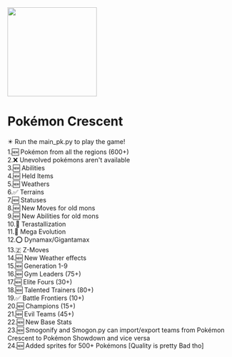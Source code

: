 <head>
<a><img height="200" src="https://media.discordapp.net/attachments/982880054583394375/1082982994131828756/20230308_170704.png"/></a>
<h1>
Pokémon Crescent</bold></h1>
✴️ Run the main_pk.py to play the game!<br>
1.🆕 Pokémon from all the regions (600+)<br>
2.❌ Unevolved pokémons aren't available<br>
3.🆕 Abilities<br>
4.🆕 Held Items<br>
5.🆕 Weathers<br>
6.✅ Terrains<br>
7.🆕 Statuses<br>
8.🆕 New Moves for old mons <br>
9.🆕 New Abilities for old mons<br>
10.💎 Terastallization<br>
11.🧬 Mega Evolution<br>
12.⭕ Dynamax/Gigantamax<br>
13.🇿 Z-Moves<br>
14.🆕 New Weather effects<br>
15.🆕 Generation 1-9<br>
16.🆕 Gym Leaders (75+)<br>
17.🆕 Elite Fours (30+)<br>
18.🆕 Talented Trainers (80+)<br>
19.✅ Battle Frontiers (10+)<br>
20.🆕 Champions (15+)<br>
21.🆕 Evil Teams (45+) <br>
22.🆕 New Base Stats <br>
23.🆕 Smogonify and Smogon.py can import/export teams from Pokémon Crescent to Pokémon Showdown and vice versa<br>
24.🆕 Added sprites for 500+ Pokémons [Quality is pretty Bad tho] <br>

